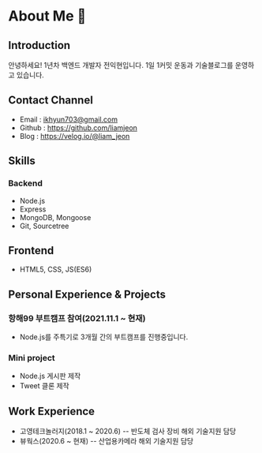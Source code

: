 # About Me 👋
## Introduction
안녕하세요! 1년차 백엔드 개발자 전익현입니다.
1일 1커밋 운동과 기술블로그를 운영하고 있습니다.

## Contact Channel
- Email : ikhyun703@gmail.com
- Github : https://github.com/liamjeon
- Blog : https://velog.io/@liam_jeon

## Skills
### Backend
- Node.js
- Express
- MongoDB, Mongoose
- Git, Sourcetree

## Frontend
- HTML5, CSS, JS(ES6)

## Personal Experience & Projects
### 항해99 부트캠프 참여(2021.11.1 ~ 현재)
- Node.js를 주특기로 3개월 간의 부트캠프를 진행중입니다.

### Mini project
- Node.js 게시판 제작
- Tweet 클론 제작

## Work Experience
- 고영테크놀러지(2018.1 ~ 2020.6)
-- 반도체 검사 장비 해외 기술지원 담당
- 뷰웍스(2020.6 ~ 현재)
-- 산업용카메라 해외 기술지원 담당

<!--
**liamjeon/liamjeon** is a ✨ _special_ ✨ repository because its `README.md` (this file) appears on your GitHub profile.

Here are some ideas to get you started:

- 🔭 I’m currently working on ...
- 🌱 I’m currently learning ...
- 👯 I’m looking to collaborate on ...
- 🤔 I’m looking for help with ...
- 💬 Ask me about ...
- 📫 How to reach me: ...
- 😄 Pronouns: ...
- ⚡ Fun fact: ...
-->
